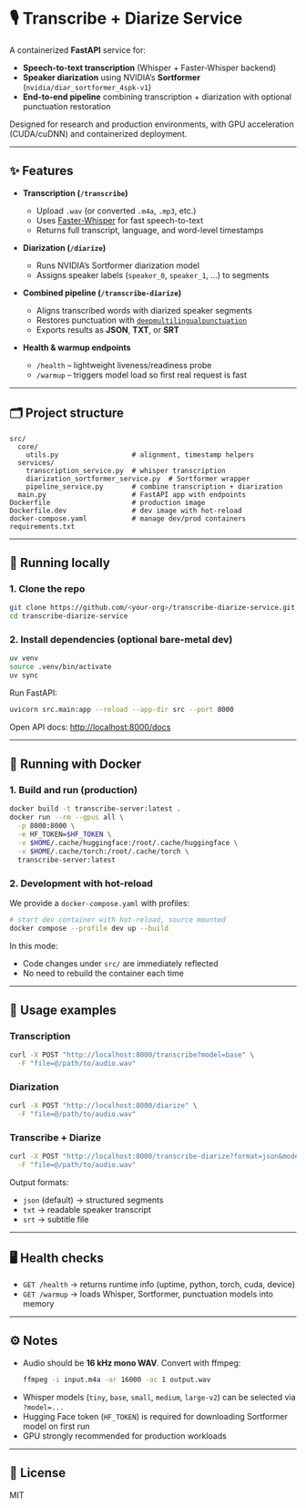 # 🎙️ Transcribe + Diarize Service

A containerized **FastAPI** service for:
- **Speech-to-text transcription** (Whisper + Faster-Whisper backend)
- **Speaker diarization** using NVIDIA’s **Sortformer** (`nvidia/diar_sortformer_4spk-v1`)
- **End-to-end pipeline** combining transcription + diarization with optional punctuation restoration

Designed for research and production environments, with GPU acceleration (CUDA/cuDNN) and containerized deployment.  

---

## ✨ Features

- **Transcription (`/transcribe`)**
  - Upload `.wav` (or converted `.m4a`, `.mp3`, etc.)
  - Uses [Faster-Whisper](https://github.com/guillaumekln/faster-whisper) for fast speech-to-text
  - Returns full transcript, language, and word-level timestamps

- **Diarization (`/diarize`)**
  - Runs NVIDIA’s Sortformer diarization model
  - Assigns speaker labels (`speaker_0`, `speaker_1`, …) to segments

- **Combined pipeline (`/transcribe-diarize`)**
  - Aligns transcribed words with diarized speaker segments
  - Restores punctuation with [`deepmultilingualpunctuation`](https://github.com/oliverguhr/deepmultilingual-punctuation-restoration)
  - Exports results as **JSON**, **TXT**, or **SRT**

- **Health & warmup endpoints**
  - `/health` – lightweight liveness/readiness probe
  - `/warmup` – triggers model load so first real request is fast

---

## 🗂 Project structure

```
src/
  core/
    utils.py                  # alignment, timestamp helpers
  services/
    transcription_service.py  # whisper transcription
    diarization_sortformer_service.py  # Sortformer wrapper
    pipeline_service.py       # combine transcription + diarization
  main.py                     # FastAPI app with endpoints
Dockerfile                    # production image
Dockerfile.dev                # dev image with hot-reload
docker-compose.yaml           # manage dev/prod containers
requirements.txt
```

---

## 🚀 Running locally

### 1. Clone the repo
```bash
git clone https://github.com/<your-org>/transcribe-diarize-service.git
cd transcribe-diarize-service
```

### 2. Install dependencies (optional bare-metal dev)
```bash
uv venv
source .venv/bin/activate
uv sync
```

Run FastAPI:
```bash
uvicorn src.main:app --reload --app-dir src --port 8000
```

Open API docs: [http://localhost:8000/docs](http://localhost:8000/docs)

---

## 🐳 Running with Docker

### 1. Build and run (production)
```bash
docker build -t transcribe-server:latest .
docker run --rm --gpus all \
  -p 8000:8000 \
  -e HF_TOKEN=$HF_TOKEN \
  -v $HOME/.cache/huggingface:/root/.cache/huggingface \
  -v $HOME/.cache/torch:/root/.cache/torch \
  transcribe-server:latest
```

### 2. Development with hot-reload
We provide a `docker-compose.yaml` with profiles:

```bash
# start dev container with hot-reload, source mounted
docker compose --profile dev up --build
```

In this mode:
- Code changes under `src/` are immediately reflected
- No need to rebuild the container each time

---

## 🧪 Usage examples

### Transcription
```bash
curl -X POST "http://localhost:8000/transcribe?model=base" \
  -F "file=@/path/to/audio.wav"
```

### Diarization
```bash
curl -X POST "http://localhost:8000/diarize" \
  -F "file=@/path/to/audio.wav"
```

### Transcribe + Diarize
```bash
curl -X POST "http://localhost:8000/transcribe-diarize?format=json&model=base" \
  -F "file=@/path/to/audio.wav"
```

Output formats:
- `json` (default) → structured segments
- `txt` → readable speaker transcript
- `srt` → subtitle file

---

## 🖥 Health checks

- `GET /health` → returns runtime info (uptime, python, torch, cuda, device)
- `GET /warmup` → loads Whisper, Sortformer, punctuation models into memory

---

## ⚙️ Notes

- Audio should be **16 kHz mono WAV**. Convert with ffmpeg:
  ```bash
  ffmpeg -i input.m4a -ar 16000 -ac 1 output.wav
  ```
- Whisper models (`tiny`, `base`, `small`, `medium`, `large-v2`) can be selected via `?model=...`
- Hugging Face token (`HF_TOKEN`) is required for downloading Sortformer model on first run
- GPU strongly recommended for production workloads

---

## 📜 License

MIT
